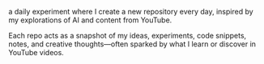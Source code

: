 a daily experiment where I create a new repository every day, inspired by my explorations of AI and content from YouTube. 

Each repo acts as a snapshot of my ideas, experiments, code snippets, notes, 
and creative thoughts—often sparked by what I learn or discover in YouTube videos.

